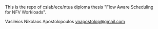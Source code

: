 This is the repo of cslab/ece/ntua diploma thesis "Flow Aware Scheduling for NFV
Workloads".

Vasileios Nikolaos Apostolopoulos <vnapostolop@gmail.com>
